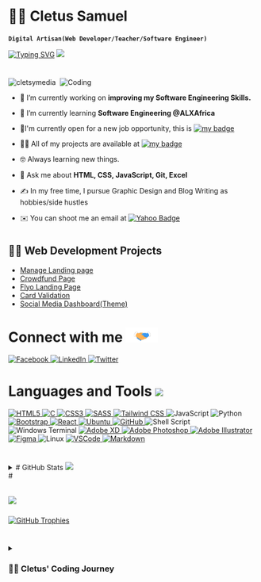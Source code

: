 <!-- <h1 align="center">Hi There👋,
<br>I'm Cletus Samuel
</h1> -->
# 🏄‍♂️ Cletus Samuel

**`Digital Artisan(Web Developer/Teacher/Software Engineer)`**

<a href="https://git.io/typing-svg"><img src="https://readme-typing-svg.demolab.com?font=Fira+Code&size=24&pause=1000&color=FFE21C&width=800&lines=I'm+a+passionate+Frontend+Web+Developer+from+Nigeria;a+tech+savvy%2C+and+I+love+coding.+" alt="Typing SVG" /></a>
<img src="https://raw.githubusercontent.com/thompsonemerson/thompsonemerson/master/cover-thompson.png">

#
<!-- <img src="https://camo.githubusercontent.com/ba9f3bd30647e352a3f5e1e45eb45c6ec7bad6155cd16aaedf4a426738da0ca5/68747470733a2f2f696e646f616e616c79746963612e636f6d2f7374617469632f696d616765732f62616e6e6572722e676966"> -->
<img align="right" alt="Coding" width="400" src="https://raw.githubusercontent.com/7oSkaaa/7oSkaaa/main/Images/Right_Side.gif">
<p align="left"> <img src="https://komarev.com/ghpvc/?username=cletsymedia&label=Profile%20views&color=0e75b6&style=flat" alt="cletsymedia" /> </p>

- 🔭 I’m currently working on **improving my Software Engineering Skills.**

- 🌱 I’m currently learning **Software Engineering @ALXAfrica**

- 👨I'm currently open for a new job opportunity, this is [![my badge](https://badgen.net/badge/My/Porfolio/6001D2?icon=WebAuthn)](https://cletsymedia.github.io/Prof-Portfolio/)
- 👨‍💻 All of my projects are available at [![my badge](https://badgen.net/badge/My/Porfolio/6001D2?icon=WebAuthn)](https://cletsymedia.github.io/Prof-Portfolio/)

- 🤓 Always learning new things.

- 💬 Ask me about **HTML, CSS, JavaScript, Git, Excel**

- ✍️  In my free time, I pursue Graphic Design and Blog Writing as hobbies/side hustles

- ✉️  You can shoot me an email at [![Yahoo Badge](https://img.shields.io/badge/Yahoo-6001D2?style=flat-square&logo=yahoo&logoColor=white)](mailto:Cletussam12@yahooo.com)

#

<h2>🧑‍💻 Web Development Projects</h2>

* [Manage Landing page](https://cletsymedia.github.io/ManageLandingPage/)
* [Crowdfund Page](https://cletsymedia.github.io/Crowdfunding/)
* [Flyo Landing Page](https://cletsymedia.github.io/Fylo-Dark-Landing--Page/)
* [Card Validation](https://cletsymedia.github.io/Frontendmentor-Interactive-card-details/?#)
* [Social Media Dashboard(Theme)](https://cletsymedia.github.io/Social-media-dashboard-with-theme-switcher/)

#
<!-- Socials -->
<h1 align="left">Connect with me <img height="30px" src="https://raw.githubusercontent.com/0xAbdulKhalid/0xAbdulKhalid/main/assets/mdImages/handshake.gif"></h1>
<p align="left">
<!-- Facebook Badge -->
<a href="https://www.facebook.com/profile.php?id=100076488801469&mibextid=ZbWKwL">
  <img alt="Facebook" src="https://img.shields.io/badge/Facebook-%231877F2.svg?&style=for-the-badge&logo=facebook&logoColor=white" />
</a>

<!-- LinkedIn Badge -->
<a href="https://www.linkedin.com/in/cletussamuel">
  <img alt="LinkedIn" src="https://img.shields.io/badge/LinkedIn-%230077B5.svg?&style=for-the-badge&logo=linkedin&logoColor=white" />
</a>

<!-- Twitter Badge -->
<a href="https://twitter.com/cletsymedia">
  <img alt="Twitter" src="https://img.shields.io/badge/Twitter-%231DA1F2.svg?&style=for-the-badge&logo=twitter&logoColor=white" />
</a>
</p>

#

<h1 align="left">Languages and Tools <img height="30px" src="https://camo.githubusercontent.com/beb64ff21c883e318e4f5db5231c2ba4175705bea1c9249e82a41ab375db4f75/68747470733a2f2f6d65646961322e67697068792e636f6d2f6d656469612f51737347456d706b79454f684243623765312f67697068792e6769663f6369643d656366303565343761306e336769316266716e74716d6f62386739616964316f796a327772336473336d67373030626c267269643d67697068792e676966">
</h1>

<p align="left"> <a href="https://getbootstrap.com" target="_blank" rel="noreferrer">
  <img src="https://img.shields.io/badge/html5-%23E34F26.svg?style=for-the-badge&logo=html5&logoColor=white" alt="HTML5" />
  <img src="https://img.shields.io/badge/c-%2300599C.svg?style=for-the-badge&logo=c&logoColor=white" alt="C" />
  <img src="https://img.shields.io/badge/css3-%231572B6.svg?style=for-the-badge&logo=css3&logoColor=white" alt="CSS3" />
  <a href="https://sass-lang.com/">
  <img src="https://img.shields.io/badge/SASS-CC6699?style=for-the-badge&logo=sass&logoColor=white" alt="SASS">
  </a>
  <a href="https://tailwindcss.com/">
  <img src="https://img.shields.io/badge/Tailwind_CSS-38B2AC?style=for-the-badge&logo=tailwind-css&logoColor=white" alt="Tailwind CSS">
  </a>
  <img src="https://img.shields.io/badge/javascript-%23323330.svg?style=for-the-badge&logo=javascript&logoColor=%23F7DF1E" alt="JavaScript" />
  <img src="https://img.shields.io/badge/python-3670A0?style=for-the-badge&logo=python&logoColor=ffdd54" alt="Python" />
  <a href="https://getbootstrap.com/">
  <img src="https://img.shields.io/badge/Bootstrap-7952B3?style=for-the-badge&logo=bootstrap&logoColor=white" alt="Bootstrap">
  </a>
  <a href="https://reactjs.org/"><img src="https://img.shields.io/badge/React-61DAFB.svg?logo=react&logoColor=white&style=for-the-badge&color=333333" alt="React">    </a>
  <a href="https://ubuntu.com/">
  <img src="https://img.shields.io/badge/Ubuntu-E95420?style=for-the-badge&logo=ubuntu&logoColor=white" alt="Ubuntu">
  </a>
  <a href="https://github.com/">
  <img src="https://img.shields.io/badge/GitHub-181717?style=for-the-badge&logo=github&logoColor=white" alt="GitHub">
  </a>
  <img src="https://img.shields.io/badge/shell_script-%23121011.svg?style=for-the-badge&logo=gnu-bash&logoColor=white" alt="Shell Script" />
  <img src="https://img.shields.io/badge/Windows%20CLI-%234D4D4D.svg?style=for-the-badge&logo=windows-terminal&logoColor=white" alt="Windows Terminal" />
  <a href="https://www.adobe.com/products/xd.html">
  <img src="https://img.shields.io/badge/Adobe_XD-FF26BE?style=for-the-badge&logo=adobe-xd&logoColor=white" alt="Adobe XD">
  </a>
  <a href="https://www.adobe.com/products/photoshop.html">
  <img src="https://img.shields.io/badge/Adobe_PS-31A8FF?style=for-the-badge&logo=adobe-photoshop&logoColor=white" alt="Adobe Photoshop">
  </a>
  <a href="https://www.adobe.com/products/illustrator.html">
  <img src="https://img.shields.io/badge/Adobe_AI-FF9A00?style=for-the-badge&logo=adobe-illustrator&logoColor=white" alt="Adobe Illustrator">
  </a>
  <a href="https://www.figma.com/">
  <img src="https://img.shields.io/badge/Figma-F24E1E?style=for-the-badge&logo=figma&logoColor=white" alt="Figma">
  </a>
	<img alt="Linux" src="https://img.shields.io/badge/Linux-1F222E?logo=linux&style=for-the-badge">
  <a href="https://code.visualstudio.com/">
  <img src="https://img.shields.io/badge/VS_Code-007ACC?style=for-the-badge&logo=visual-studio-code&logoColor=white" alt="VSCode">
  </a>
  <!-- Markdown Badge -->
  <a href="https://github.com/cletsymedia/your-repo">
  <img src="https://img.shields.io/badge/Markdown-000000?style=for-the-badge&logo=markdown&logoColor=white" alt="Markdown">
 </a>

  </p>

  #

  #
  <!-- Github Stats -->
  <details>
<summary># GitHub  Stats <img height="30px" src="https://camo.githubusercontent.com/c0a1ff533f2a741658eb8a0551bd70fb541825ef55f07e8c761aa2795d2e0dfd/68747470733a2f2f6d656469612e67697068792e636f6d2f6d656469612f6959384352426451584f444a5343455249722f67697068792e676966"></summary>

  [![](https://raw.githubusercontent.com/cletsymedia/cletsymedia/master/profile-summary-card-output/outrun/0-profile-details.svg)](https://github.com/vn7n24fzkq/github-profile-summary-cards)
[![](https://raw.githubusercontent.com/cletsymedia/cletsymedia/master/profile-summary-card-output/outrun/1-repos-per-language.svg)](https://github.com/vn7n24fzkq/github-profile-summary-cards) [![](https://raw.githubusercontent.com/cletsymedia/cletsymedia/master/profile-summary-card-output/outrun/2-most-commit-language.svg)](https://github.com/vn7n24fzkq/github-profile-summary-cards)
[![](https://raw.githubusercontent.com/cletsymedia/cletsymedia/master/profile-summary-card-output/outrun/3-stats.svg)](https://github.com/vn7n24fzkq/github-profile-summary-cards) [![](https://raw.githubusercontent.com/cletsymedia/cletsymedia/master/profile-summary-card-output/outrun/4-productive-time.svg)](https://github.com/vn7n24fzkq/github-profile-summary-cards)

  </details>
<!-- GitHub Trophies -->
  #
  <h2><img width="30px" src="https://user-images.githubusercontent.com/6661165/91657958-61b4fd00-eb00-11ea-9def-dc7ef5367e34.png"></h2> 
<a href="https://github.com/ryo-ma/github-profile-trophy">
  <img align="center" src="https://github-profile-trophy.vercel.app/?username=ryo-ma&column=8&theme=onedark" alt="GitHub Trophies">
</a>

#
<details>
 <summary><h3>👨‍💻 Cletus' Coding Journey</h3></summary>
 "👋 Hi, I'm a passionate and self-taught frontend developer on an exciting coding journey. 💻

Ever since I discovered my love for technology, I've been diving deep into the world of frontend development since 2018. With a strong determination to learn, I've taken my coding skills into my own hands, exploring various online resources, tutorials, and courses.
From the basics of HTML and CSS to the intricacies of JavaScript and modern frameworks like React, I've dedicated countless hours honing my skills and staying up-to-date with the latest industry trends.
Through hands-on projects and collaborations, I've gained valuable experience in building responsive and user-friendly web interfaces and also delve into aspect of software engineering at ALX Africa. I take pride in crafting clean and efficient code that not only looks great but also provides an exceptional user experience.
My journey as a self-taught developer has been filled with challenges, but each obstacle has only fueled my motivation to push further and continuously improve. The ability to transform ideas into tangible digital experiences is what drives my passion for frontend development.
I am always eager to expand my knowledge, explore new technologies, and contribute to exciting projects. As I continue to grow as a developer, I am open to new opportunities and collaborations that allow me to make a positive impact through code.
Let's connect and create something amazing together! 🚀"
<details/>

#

# License 

<!-- License Badge -->
<a href="https://github.com/CletsyMedia/CletsyMedia/blob/master/LICENSE">
  <img alt="License" src="https://img.shields.io/github/license/CletsyMedia/CletsyMedia?style=for-the-badge&logo=github">
</a>


